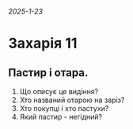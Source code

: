 
_2025-1-23_

# Захарія 11

## Пастир і отара.
1. Що описує це видіння? 
2. Хто названий отарою на заріз?
3. Хто покупці і хто пастухи?
4. Який пастир - негідний?

